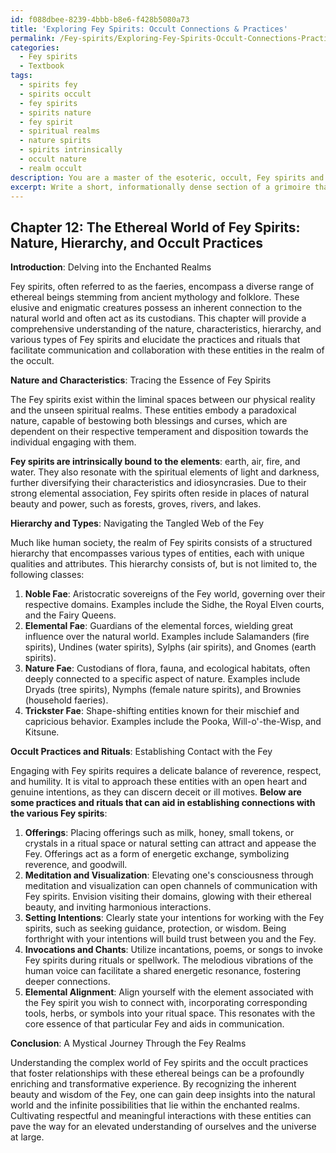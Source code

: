 ```yaml
---
id: f088dbee-8239-4bbb-b8e6-f428b5080a73
title: 'Exploring Fey Spirits: Occult Connections & Practices'
permalink: /Fey-spirits/Exploring-Fey-Spirits-Occult-Connections-Practices/
categories:
  - Fey spirits
  - Textbook
tags:
  - spirits fey
  - spirits occult
  - fey spirits
  - spirits nature
  - fey spirit
  - spiritual realms
  - nature spirits
  - spirits intrinsically
  - occult nature
  - realm occult
description: You are a master of the esoteric, occult, Fey spirits and education, you have written many textbooks on the subject in ways that provide students with rich and deep understanding of the subject. You are being asked to write textbook-like sections on a topic and you do it with full context, explainability, and reliability in accuracy to the true facts of the topic at hand, in a textbook style that a student would easily be able to learn from, in a rich, engaging, and contextual way. Always include relevant context (such as formulas and history), related concepts, and in a way that someone can gain deep insights from.
excerpt: Write a short, informationally dense section of a grimoire that will teach a student about the nature, characteristics, hierarchy, and types of Fey spirits, as well as any associated rituals or practices that can be utilized to communicate or work with these entities in the realm of the occult.
---
```

## Chapter 12: The Ethereal World of Fey Spirits: Nature, Hierarchy, and Occult Practices

**Introduction**: Delving into the Enchanted Realms

Fey spirits, often referred to as the faeries, encompass a diverse range of ethereal beings stemming from ancient mythology and folklore. These elusive and enigmatic creatures possess an inherent connection to the natural world and often act as its custodians. This chapter will provide a comprehensive understanding of the nature, characteristics, hierarchy, and various types of Fey spirits and elucidate the practices and rituals that facilitate communication and collaboration with these entities in the realm of the occult.

**Nature and Characteristics**: Tracing the Essence of Fey Spirits

The Fey spirits exist within the liminal spaces between our physical reality and the unseen spiritual realms. These entities embody a paradoxical nature, capable of bestowing both blessings and curses, which are dependent on their respective temperament and disposition towards the individual engaging with them.

**Fey spirits are intrinsically bound to the elements**: earth, air, fire, and water. They also resonate with the spiritual elements of light and darkness, further diversifying their characteristics and idiosyncrasies. Due to their strong elemental association, Fey spirits often reside in places of natural beauty and power, such as forests, groves, rivers, and lakes.

**Hierarchy and Types**: Navigating the Tangled Web of the Fey

Much like human society, the realm of Fey spirits consists of a structured hierarchy that encompasses various types of entities, each with unique qualities and attributes. This hierarchy consists of, but is not limited to, the following classes:

1. **Noble Fae**: Aristocratic sovereigns of the Fey world, governing over their respective domains. Examples include the Sidhe, the Royal Elven courts, and the Fairy Queens.
2. **Elemental Fae**: Guardians of the elemental forces, wielding great influence over the natural world. Examples include Salamanders (fire spirits), Undines (water spirits), Sylphs (air spirits), and Gnomes (earth spirits).
3. **Nature Fae**: Custodians of flora, fauna, and ecological habitats, often deeply connected to a specific aspect of nature. Examples include Dryads (tree spirits), Nymphs (female nature spirits), and Brownies (household faeries).
4. **Trickster Fae**: Shape-shifting entities known for their mischief and capricious behavior. Examples include the Pooka, Will-o'-the-Wisp, and Kitsune.

**Occult Practices and Rituals**: Establishing Contact with the Fey

Engaging with Fey spirits requires a delicate balance of reverence, respect, and humility. It is vital to approach these entities with an open heart and genuine intentions, as they can discern deceit or ill motives. **Below are some practices and rituals that can aid in establishing connections with the various Fey spirits**:

1. **Offerings**: Placing offerings such as milk, honey, small tokens, or crystals in a ritual space or natural setting can attract and appease the Fey. Offerings act as a form of energetic exchange, symbolizing reverence, and goodwill.
2. **Meditation and Visualization**: Elevating one's consciousness through meditation and visualization can open channels of communication with Fey spirits. Envision visiting their domains, glowing with their ethereal beauty, and inviting harmonious interactions.
3. **Setting Intentions**: Clearly state your intentions for working with the Fey spirits, such as seeking guidance, protection, or wisdom. Being forthright with your intentions will build trust between you and the Fey.
4. **Invocations and Chants**: Utilize incantations, poems, or songs to invoke Fey spirits during rituals or spellwork. The melodious vibrations of the human voice can facilitate a shared energetic resonance, fostering deeper connections.
5. **Elemental Alignment**: Align yourself with the element associated with the Fey spirit you wish to connect with, incorporating corresponding tools, herbs, or symbols into your ritual space. This resonates with the core essence of that particular Fey and aids in communication.

**Conclusion**: A Mystical Journey Through the Fey Realms

Understanding the complex world of Fey spirits and the occult practices that foster relationships with these ethereal beings can be a profoundly enriching and transformative experience. By recognizing the inherent beauty and wisdom of the Fey, one can gain deep insights into the natural world and the infinite possibilities that lie within the enchanted realms. Cultivating respectful and meaningful interactions with these entities can pave the way for an elevated understanding of ourselves and the universe at large.
